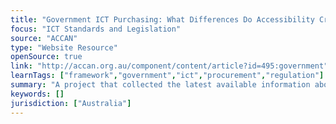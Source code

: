 ```yaml
---
title: "Government ICT Purchasing: What Differences Do Accessibility Criteria Make for People with Disabilities?"
focus: "ICT Standards and Legislation"
source: "ACCAN"
type: "Website Resource"
openSource: true
link: "http://accan.org.au/component/content/article?id=495:government"
learnTags: ["framework","government","ict","procurement","regulation"]
summary: "A project that collected the latest available information about accessibility in ICT government purchasing in OECD countries and examined steps that need to be taken for ICT public procurement in Australia."
keywords: []
jurisdiction: ["Australia"]
---
```

